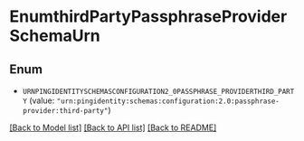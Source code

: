 # EnumthirdPartyPassphraseProviderSchemaUrn

## Enum


* `URNPINGIDENTITYSCHEMASCONFIGURATION2_0PASSPHRASE_PROVIDERTHIRD_PARTY` (value: `"urn:pingidentity:schemas:configuration:2.0:passphrase-provider:third-party"`)


[[Back to Model list]](../README.md#documentation-for-models) [[Back to API list]](../README.md#documentation-for-api-endpoints) [[Back to README]](../README.md)


